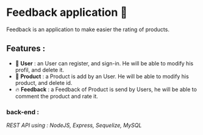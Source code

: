 # Feedback application 💬

Feedback is an application to make easier the rating of products.

## Features : 
* 👤 **User** : an User can register, and sign-in. He will be able to modify his profil, and delete it.
* 📱 **Product** : a Product is add by an User. He will be able to modify his product, and delete id.
* 🔥 **Feedback** : a Feedback of Product is send by Users, he will be able to comment the product and rate it. 

### **back-end** : 

*REST API using : NodeJS, Express, Sequelize, MySQL*
